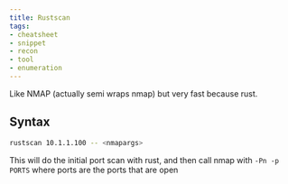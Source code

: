 ```yaml
---
title: Rustscan
tags:
- cheatsheet
- snippet
- recon
- tool
- enumeration
---
```


Like NMAP (actually semi wraps nmap) but very fast because rust.

## Syntax

```bash
rustscan 10.1.1.100 -- <nmapargs>
```

This will do the initial port scan with rust, and then call nmap with `-Pn -p PORTS` where ports are the ports that are open

